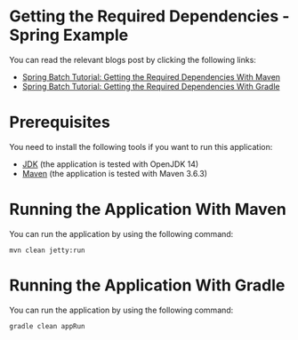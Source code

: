 # Getting the Required Dependencies - Spring Example

You can read the relevant blogs post by clicking the following links:

* [Spring Batch Tutorial: Getting the Required Dependencies With Maven](http://www.petrikainulainen.net/programming/spring-framework/spring-batch-tutorial-getting-the-required-dependencies-with-maven/)
* [Spring Batch Tutorial: Getting the Required Dependencies With Gradle](https://www.petrikainulainen.net/programming/spring-framework/spring-batch-tutorial-getting-the-required-dependencies-with-gradle/)

# Prerequisites

You need to install the following tools if you want to run this application:

* [JDK](https://adoptopenjdk.net/) (the application is tested with OpenJDK 14)
* [Maven](http://maven.apache.org/) (the application is tested with Maven 3.6.3)

# Running the Application With Maven

You can run the application by using the following command:

    mvn clean jetty:run
    
# Running the Application With Gradle

You can run the application by using the following command:

    gradle clean appRun    
